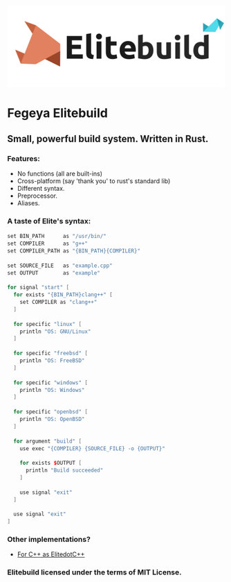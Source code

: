 ![Elitebuild :)](resources/Elitebuild_Banner.png)

# Fegeya Elitebuild

## Small, powerful build system. Written in Rust.

### Features:
 * No functions (all are built-ins)
 * Cross-platform (say 'thank you' to rust's standard lib)
 * Different syntax.
 * Preprocessor.
 * Aliases.

### A taste of Elite's syntax:
```cpp
set BIN_PATH      as "/usr/bin/"
set COMPILER      as "g++"
set COMPILER_PATH as "{BIN_PATH}{COMPILER}"

set SOURCE_FILE   as "example.cpp"
set OUTPUT        as "example"

for signal "start" [
  for exists "{BIN_PATH}clang++" [
    set COMPILER as "clang++"    
  ]
  
  for specific "linux" [
    println "OS: GNU/Linux"
  ]
  
  for specific "freebsd" [
    println "OS: FreeBSD"
  ]
  
  for specific "windows" [
    println "OS: Windows"
  ]
  
  for specific "openbsd" [
    println "OS: OpenBSD"
  ]
  
  for argument "build" [
    use exec "{COMPILER} {SOURCE_FILE} -o {OUTPUT}"
  
    for exists $OUTPUT [
      println "Build succeeded"
    ]
    
    use signal "exit"
  ]
   
  use signal "exit"
]
```

### Other implementations?
  * [For C++ as ElitedotC++](https://github.com/ferhatgec/elite-cpp)

### Elitebuild licensed under the terms of MIT License.

